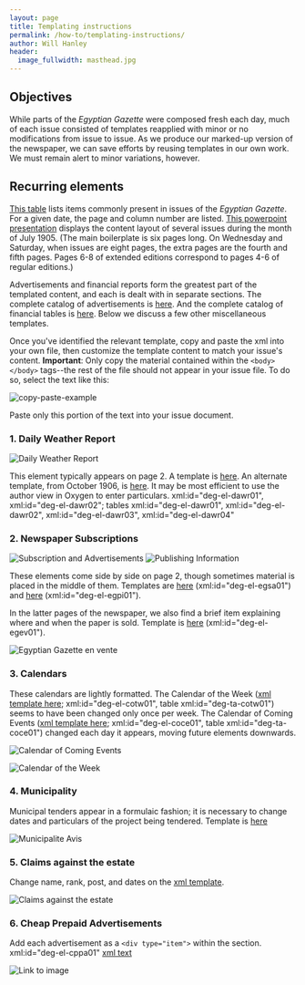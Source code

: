 ```yaml
---
layout: page
title: Templating instructions
permalink: /how-to/templating-instructions/
author: Will Hanley
header:
  image_fullwidth: masthead.jpg
---
```

## Objectives

While parts of the *Egyptian Gazette* were composed fresh each day, much of each issue consisted of templates reapplied with minor or no modifications from issue to issue. As we produce our marked-up version of the newspaper, we can save efforts by reusing templates in our own work. We must remain alert to minor variations, however.

## Recurring elements

[This table](https://docs.google.com/spreadsheets/d/118Zv13fpHfm67i1k0Sm79OThV4ApD-d1iccvrpw1iYU/edit?authuser=0) lists items commonly present in issues of the *Egyptian Gazette*. For a given date, the page and column number are listed. [This powerpoint presentation](https://docs.google.com/presentation/d/1vMoj-5ktfUAsfXrEbQJqy8vSsKhYiVyGVIZZqefrJW0/edit?authuser=0) displays the content layout of several issues during the month of July 1905. (The main boilerplate is six pages long. On Wednesday and Saturday, when issues are eight pages, the extra pages are the fourth and fifth pages. Pages 6-8 of extended editions correspond to pages 4-6 of regular editions.)

Advertisements and financial reports form the greatest part of the templated content, and each is dealt with in separate sections. The complete catalog of advertisements is [here](https://dig-eg-gaz.github.io/advertisements/). And the complete catalog of financial tables is [here](https://dig-eg-gaz.github.io/financial-tables/). Below we discuss a few other miscellaneous templates.

Once you've identified the relevant template, copy and paste the xml into your own file, then customize the template content to match your issue's content. **Important**: Only copy the material contained within the `<body> </body>` tags--the rest of the file should not appear in your issue file. To do so, select the text like this:

![copy-paste-example](https://github.com/dig-eg-gaz/dig-eg-gaz.github.io/blob/master/images/advertisement-copy-paste.png?raw=true)

Paste only this portion of the text into your issue document.

### 1. Daily Weather Report

![Daily Weather Report](https://github.com/dig-eg-gaz/boilerplates/blob/master/boilerplates-images/daily-weather-report.png?raw=true "Daily Weather Report")

This element typically appears on page 2. A template is [here](https://github.com/dig-eg-gaz/boilerplates/blob/master/boilerplates-text/daily-weather-report.xml). An alternate template, from October 1906, is [here](https://github.com/dig-eg-gaz/boilerplates/blob/master/boilerplates-text/daily-weather-report-02.xml).  It may be most efficient to use the author view in Oxygen to enter particulars. xml:id="deg-el-dawr01", xml:id="deg-el-dawr02"; tables xml:id="deg-el-dawr01", xml:id="deg-el-dawr02", xml:id="deg-el-dawr03", xml:id="deg-el-dawr04"

### 2. Newspaper Subscriptions

![Subscription and Advertisements](https://github.com/dig-eg-gaz/boilerplates/blob/master/boilerplates-images/subscriptions-advertisements.png?raw=true)
![Publishing Information](https://github.com/dig-eg-gaz/boilerplates/blob/master/boilerplates-images/publishing-info.png?raw=true)

These elements come side by side on page 2, though sometimes material is placed in the middle of them. Templates are [here](https://github.com/dig-eg-gaz/boilerplates/blob/master/boilerplates-text/subscriptions-advertisements.xml) (xml:id="deg-el-egsa01") and [here](https://github.com/dig-eg-gaz/boilerplates/blob/master/boilerplates-text/publishing-info.xml) (xml:id="deg-el-egpi01").

In the latter pages of the newspaper, we also find a brief item explaining where and when the paper is sold. Template is [here](https://github.com/dig-eg-gaz/boilerplates/blob/master/boilerplates-text/egyptian-gazette-en-vente.xml) (xml:id="deg-el-egev01").

![Egyptian Gazette en vente](https://github.com/dig-eg-gaz/boilerplates/blob/master/boilerplates-images/egyptian-gazette-en-vente.png?raw=true)

### 3. Calendars
These calendars are lightly formatted. The Calendar of the Week ([xml template here](https://github.com/dig-eg-gaz/boilerplates/blob/master/boilerplates-text/calendar-of-the-week.xml); xml:id="deg-el-cotw01", table xml:id="deg-ta-cotw01") seems to have been changed only once per week. The Calendar of Coming Events ([xml template here](https://github.com/dig-eg-gaz/boilerplates/blob/master/boilerplates-text/calendar-of-coming-events.xml); xml:id="deg-el-coce01", table xml:id="deg-ta-coce01") changed each day it appears, moving future elements downwards.

![Calendar of Coming Events](https://github.com/dig-eg-gaz/boilerplates/blob/master/boilerplates-images/calendar-of-coming-events.png?raw=true)

![Calendar of the Week](https://github.com/dig-eg-gaz/boilerplates/blob/master/boilerplates-images/calendar-of-the-week.png?raw=true)

### 4. Municipality
Municipal tenders appear in a formulaic fashion; it is necessary to change dates and particulars of the project being tendered. Template is [here](https://github.com/dig-eg-gaz/boilerplates/blob/master/boilerplates-text/municipalite-avis.xml)

![Municipalite Avis](https://github.com/dig-eg-gaz/boilerplates/blob/master/boilerplates-images/municipalite-avis.png?raw=true)

### 5. Claims against the estate
Change name, rank, post, and dates on the [xml template](https://github.com/dig-eg-gaz/boilerplates/blob/master/boilerplates-text/claims-against-the-estate.xml).

![Claims against the estate](https://github.com/dig-eg-gaz/boilerplates/blob/master/boilerplates-images/claims-against-the-estate.png?raw=true)

### 6. Cheap Prepaid Advertisements
Add each advertisement as a `<div type="item">` within the section. xml:id="deg-el-cppa01" [xml text](https://github.com/dig-eg-gaz/boilerplates/blob/master/boilerplates-text/cheap-prepaid-advertisements.xml)

![Link to image](https://github.com/dig-eg-gaz/boilerplates/blob/master/boilerplates-images/cheap-prepaid-advertisements.png?raw=true)
